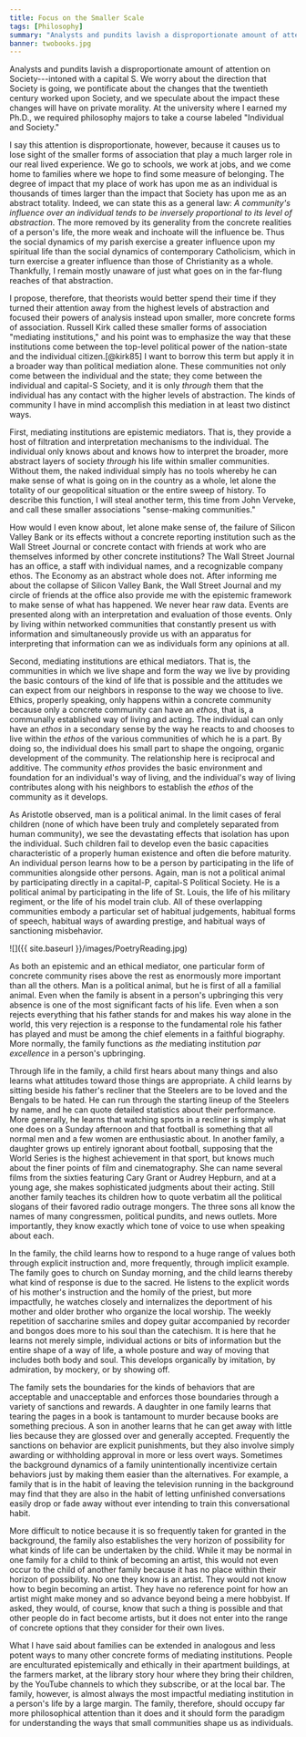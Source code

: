 ```yaml
---
title: Focus on the Smaller Scale
tags: [Philosophy]
summary: "Analysts and pundits lavish a disproportionate amount of attention on Society, always intoned with a capital S.  This causes us to lose sight of the smaller forms of association that play a much larger role in our real lived experience.  We go to schools, we work at jobs, and we come home to families where we hope to find some measure of belonging.  The degree of impact that my place of work has upon me as an individual is thousands of times larger than the impact that Society has upon me as an abstract totality."
banner: twobooks.jpg
---
```


Analysts and pundits lavish a disproportionate amount of attention on Society---intoned with a capital S.  We worry about the direction that Society is going, we pontificate about the changes that the twentieth century worked upon Society, and we speculate about the impact these changes will have on private morality.  At the university where I earned my Ph.D., we required philosophy majors to take a course labeled "Individual and Society."

I say this attention is disproportionate, however, because it causes us to lose sight of the smaller forms of association that play a much larger role in our real lived experience.  We go to schools, we work at jobs, and we come home to families where we hope to find some measure of belonging.  The degree of impact that my place of work has upon me as an individual is thousands of times larger than the impact that Society has upon me as an abstract totality.  Indeed, we can state this as a general law: *A community's influence over an individual tends to be inversely proportional to its level of abstraction*.  The more removed by its generality from the concrete realities of a person's life, the more weak and inchoate will the influence be.  Thus the social dynamics of my parish exercise a greater influence upon my spiritual life than the social dynamics of contemporary Catholicism, which in turn exercise a greater influence than those of Christianity as a whole.  Thankfully, I remain mostly unaware of just what goes on in the far-flung reaches of that abstraction.

I propose, therefore, that theorists would better spend their time if they turned their attention away from the highest levels of abstraction and focused their powers of analysis instead upon smaller, more concrete forms of association.  Russell Kirk called these smaller forms of association "mediating institutions," and his point was to emphasize the way that these institutions come between the top-level political power of the nation-state and the individual citizen.[@kirk85]  I want to borrow this term but apply it in a broader way than political mediation alone.  These communities not only come between the individual and the state; they come between the individual and capital-S Society, and it is only *through* them that the individual has any contact with the higher levels of abstraction.  The kinds of community I have in mind accomplish this mediation in at least two distinct ways.<!--more-->

First, mediating institutions are epistemic mediators.  That is, they provide a host of filtration and interpretation mechanisms to the individual.  The individual only knows about and knows how to interpret the broader, more abstract layers of society *through* his life within smaller communities.  Without them, the naked individual simply has no tools whereby he can make sense of what is going on in the country as a whole, let alone the totality of our geopolitical situation or the entire sweep of history.  To describe this function, I will steal another term, this time from John Verveke, and call these smaller associations "sense-making communities."

How would I even know about, let alone make sense of, the failure of Silicon Valley Bank or its effects without a concrete reporting institution such as the Wall Street Journal or concrete contact with friends at work who are themselves informed by other concrete institutions?  The Wall Street Journal has an office, a staff with individual names, and a recognizable company ethos.  The Economy as an abstract whole does not.  After informing me about the collapse of Silicon Valley Bank, the Wall Street Journal and my circle of friends at the office also provide me with the epistemic framework to make sense of what has happened.  We never hear raw data.  Events are presented along with an interpretation and evaluation of those events.  Only by living within networked communities that constantly present us with information and simultaneously provide us with an apparatus for interpreting that information can we as individuals form any opinions at all.

Second, mediating institutions are ethical mediators.  That is, the communities in which we live shape and form the way we live by providing the basic contours of the kind of life that is possible and the attitudes we can expect from our neighbors in response to the way we choose to live.  Ethics, properly speaking, only happens within a concrete community because only a concrete community can have an *ethos*, that is, a communally established way of living and acting.  The individual can only have an *ethos* in a secondary sense by the way he reacts to and chooses to live within the *ethos* of the various communities of which he is a part.  By doing so, the individual does his small part to shape the ongoing, organic development of the community.  The relationship here is reciprocal and additive.  The community *ethos* provides the basic environment and foundation for an individual's way of living, and the individual's way of living contributes along with his neighbors to establish the *ethos* of the community as it develops.

As Aristotle observed, man is a political animal.  In the limit cases of feral children (none of which have been truly and completely separated from human community), we see the devastating effects that isolation has upon the individual.  Such children fail to develop even the basic capacities characteristic of a properly human existence and often die before maturity.  An individual person learns how to be a person by participating in the life of communities alongside other persons.  Again, man is not a political animal by participating directly in a capital-P, capital-S Political Society.  He is a political animal by participating in the life of St. Louis, the life of his military regiment, or the life of his model train club.  All of these overlapping communities embody a particular set of habitual judgements, habitual forms of speech, habitual ways of awarding prestige, and habitual ways of sanctioning misbehavior.

![]({{ site.baseurl }}/images/PoetryReading.jpg)

As both an epistemic and an ethical mediator, one particular form of concrete community rises above the rest as enormously more important than all the others.  Man is a political animal, but he is first of all a familial animal.  Even when the family is absent in a person's upbringing this very absence is one of the most significant facts of his life.  Even when a son rejects everything that his father stands for and makes his way alone in the world, this very rejection is a response to the fundamental role his father has played and must be among the chief elements in a faithful biography.  More normally, the family functions as *the* mediating institution *par excellence* in a person's upbringing.

Through life in the family, a child first hears about many things and also learns what attitudes toward those things are appropriate.  A child learns by sitting beside his father's recliner that the Steelers are to be loved and the Bengals to be hated.  He can run through the starting lineup of the Steelers by name, and he can quote detailed statistics about their performance.  More generally, he learns that watching sports in a recliner is simply what one does on a Sunday afternoon and that football is something that all normal men and a few women are enthusiastic about.  In another family, a daughter grows up entirely ignorant about football, supposing that the World Series is the highest achievement in that sport, but knows much about the finer points of film and cinematography.  She can name several films from the sixties featuring Cary Grant or Audrey Hepburn, and at a young age, she makes sophisticated judgments about their acting.  Still another family teaches its children how to quote verbatim all the political slogans of their favored radio outrage mongers.  The three sons all know the names of many congressmen, political pundits, and news outlets.  More importantly, they know exactly which tone of voice to use when speaking about each.

In the family, the child learns how to respond to a huge range of values both through explicit instruction and, more frequently, through implicit example.  The family goes to church on Sunday morning, and the child learns thereby what kind of response is due to the sacred.  He listens to the explicit words of his mother's instruction and the homily of the priest, but more impactfully, he watches closely and internalizes the deportment of his mother and older brother who organize the local worship.  The weekly repetition of saccharine smiles and dopey guitar accompanied by recorder and bongos does more to his soul than the catechism.  It is here that he learns not merely simple, individual actions or bits of information but the entire shape of a way of life, a whole posture and way of moving that includes both body and soul.  This develops organically by imitation, by admiration, by mockery, or by showing off.

The family sets the boundaries for the kinds of behaviors that are acceptable and unacceptable and enforces those boundaries through a variety of sanctions and rewards.  A daughter in one family learns that tearing the pages in a book is tantamount to murder because books are something precious.  A son in another learns that he can get away with little lies because they are glossed over and generally accepted.  Frequently the sanctions on behavior are explicit punishments, but they also involve simply awarding or withholding approval in more or less overt ways.  Sometimes the background dynamics of a family unintentionally incentivize certain behaviors just by making them easier than the alternatives.  For example, a family that is in the habit of leaving the television running in the background may find that they are also in the habit of letting unfinished conversations easily drop or fade away without ever intending to train this conversational habit.

More difficult to notice because it is so frequently taken for granted in the background, the family also establishes the very horizon of possibility for what kinds of life can be undertaken by the child.  While it may be normal in one family for a child to think of becoming an artist, this would not even occur to the child of another family because it has no place within their horizon of possibility.  No one they know is an artist.  They would not know how to begin becoming an artist.  They have no reference point for how an artist might make money and so advance beyond being a mere hobbyist.  If asked, they would, of course, know that such a thing is possible and that other people do in fact become artists, but it does not enter into the range of concrete options that they consider for their own lives.

What I have said about families can be extended in analogous and less potent ways to many other concrete forms of mediating institutions.  People are enculturated epistemically and ethically in their apartment buildings, at the farmers market, at the library story hour where they bring their children, by the YouTube channels to which they subscribe, or at the local bar.  The family, however, is almost always the most impactful mediating institution in a person's life by a large margin.  The family, therefore, should occupy far more philosophical attention than it does and it should form the paradigm for understanding the ways that small communities shape us as individuals.
